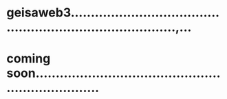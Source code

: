 # geisaweb3...............................................................................,...
# coming soon.....................................................................
